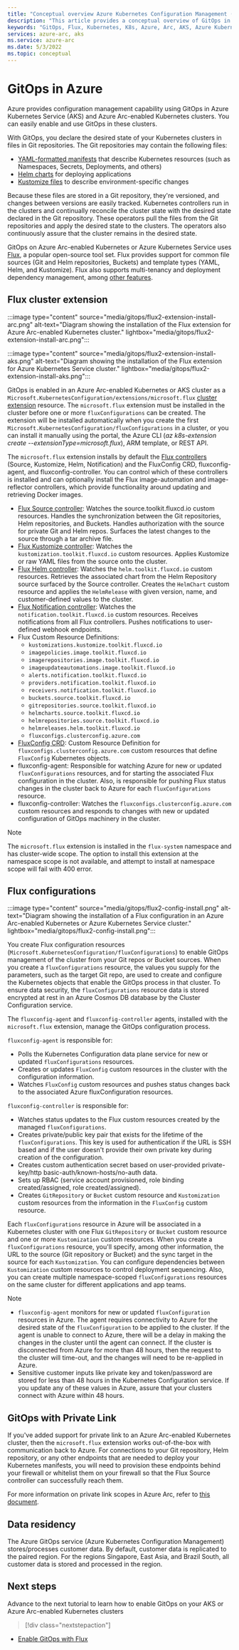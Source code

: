 ```yaml
---
title: "Conceptual overview Azure Kubernetes Configuration Management (GitOps)"
description: "This article provides a conceptual overview of GitOps in Azure for use in Azure Arc-enabled Kubernetes and Azure Kubernetes Service (AKS) clusters."
keywords: "GitOps, Flux, Kubernetes, K8s, Azure, Arc, AKS, Azure Kubernetes Service, containers, devops"
services: azure-arc, aks
ms.service: azure-arc
ms.date: 5/3/2022
ms.topic: conceptual
---
```


# GitOps in Azure

Azure provides configuration management capability using GitOps in Azure Kubernetes Service (AKS) and Azure Arc-enabled Kubernetes clusters. You can easily enable and use GitOps in these clusters.

With GitOps, you declare the desired state of your Kubernetes clusters in files in Git repositories. The Git repositories may contain the following files:

* [YAML-formatted manifests](https://yaml.org/) that describe Kubernetes resources (such as Namespaces, Secrets, Deployments, and others)
* [Helm charts](https://helm.sh/docs/topics/charts/) for deploying applications
* [Kustomize files](https://kustomize.io/) to describe environment-specific changes

Because these files are stored in a Git repository, they're versioned, and changes between versions are easily tracked. Kubernetes controllers run in the clusters and continually reconcile the cluster state with the desired state declared in the Git repository. These operators pull the files from the Git repositories and apply the desired state to the clusters. The operators also continuously assure that the cluster remains in the desired state.

GitOps on Azure Arc-enabled Kubernetes or Azure Kubernetes Service uses [Flux](https://fluxcd.io/docs/), a popular open-source tool set. Flux provides support for common file sources (Git and Helm repositories, Buckets) and template types (YAML, Helm, and Kustomize). Flux also supports multi-tenancy and deployment dependency management, among [other features](https://fluxcd.io/docs/).

## Flux cluster extension

:::image type="content" source="media/gitops/flux2-extension-install-arc.png" alt-text="Diagram showing the installation of the Flux extension for Azure Arc-enabled Kubernetes cluster." lightbox="media/gitops/flux2-extension-install-arc.png":::

:::image type="content" source="media/gitops/flux2-extension-install-aks.png" alt-text="Diagram showing the installation of the Flux extension for Azure Kubernetes Service cluster." lightbox="media/gitops/flux2-extension-install-aks.png":::

GitOps is enabled in an Azure Arc-enabled Kubernetes or AKS cluster as a `Microsoft.KubernetesConfiguration/extensions/microsoft.flux` [cluster extension](./conceptual-extensions.md) resource.  The `microsoft.flux` extension must be installed in the cluster before one or more `fluxConfigurations` can be created.  The extension will be installed automatically when you create the first `Microsoft.KubernetesConfiguration/fluxConfigurations` in a cluster, or you can install it manually using the portal, the Azure CLI (*az k8s-extension create --extensionType=microsoft.flux*), ARM template, or REST API. 

The `microsoft.flux` extension installs by default the [Flux controllers](https://fluxcd.io/docs/components/) (Source, Kustomize, Helm, Notification) and the FluxConfig CRD, fluxconfig-agent, and fluxconfig-controller. You can control which of these controllers is installed and can optionally install the Flux image-automation and image-reflector controllers, which provide functionality around updating and retrieving Docker images.

* [Flux Source controller](https://toolkit.fluxcd.io/components/source/controller/): Watches the source.toolkit.fluxcd.io custom resources. Handles the synchronization between the Git repositories, Helm repositories, and Buckets. Handles authorization with the source for private Git and Helm repos. Surfaces the latest changes to the source through a tar archive file.
* [Flux Kustomize controller](https://toolkit.fluxcd.io/components/kustomize/controller/): Watches the `kustomization.toolkit.fluxcd.io` custom resources. Applies Kustomize or raw YAML files from the source onto the cluster.
* [Flux Helm controller](https://toolkit.fluxcd.io/components/helm/controller/): Watches the `helm.toolkit.fluxcd.io` custom resources. Retrieves the associated chart from the Helm Repository source surfaced by the Source controller. Creates the `HelmChart` custom resource and applies the `HelmRelease` with given version, name, and customer-defined values to the cluster.
* [Flux Notification controller](https://toolkit.fluxcd.io/components/notification/controller/): Watches the `notification.toolkit.fluxcd.io` custom resources. Receives notifications from all Flux controllers. Pushes notifications to user-defined webhook endpoints.
* Flux Custom Resource Definitions:
    * `kustomizations.kustomize.toolkit.fluxcd.io`
    * `imagepolicies.image.toolkit.fluxcd.io`
    * `imagerepositories.image.toolkit.fluxcd.io`
    * `imageupdateautomations.image.toolkit.fluxcd.io`
    * `alerts.notification.toolkit.fluxcd.io`
    * `providers.notification.toolkit.fluxcd.io`
    * `receivers.notification.toolkit.fluxcd.io`
    * `buckets.source.toolkit.fluxcd.io`
    * `gitrepositories.source.toolkit.fluxcd.io`
    * `helmcharts.source.toolkit.fluxcd.io`
    * `helmrepositories.source.toolkit.fluxcd.io`
    * `helmreleases.helm.toolkit.fluxcd.io`
    * `fluxconfigs.clusterconfig.azure.com`
* [FluxConfig CRD](https://github.com/Azure/ClusterConfigurationAgent/blob/master/charts/azure-k8s-flux/templates/clusterconfig.azure.com_fluxconfigs.yaml): Custom Resource Definition for `fluxconfigs.clusterconfig.azure.com` custom resources that define `FluxConfig` Kubernetes objects.
* fluxconfig-agent: Responsible for watching Azure for new or updated `fluxConfigurations` resources, and for starting the associated Flux configuration in the cluster. Also, is responsible for pushing Flux status changes in the cluster back to Azure for each `fluxConfigurations` resource.
* fluxconfig-controller: Watches the `fluxconfigs.clusterconfig.azure.com` custom resources and responds to changes with new or updated configuration of GitOps machinery in the cluster.

> [!NOTE]
> The `microsoft.flux` extension is installed in the `flux-system` namespace and has cluster-wide scope. The option to install this extension at the namespace scope is not available, and attempt to install at namespace scope will fail with 400 error.

## Flux configurations

:::image type="content" source="media/gitops/flux2-config-install.png" alt-text="Diagram showing the installation of a Flux configuration in an Azure Arc-enabled Kubernetes or Azure Kubernetes Service cluster." lightbox="media/gitops/flux2-config-install.png":::

You create Flux configuration resources (`Microsoft.KubernetesConfiguration/fluxConfigurations`) to enable GitOps management of the cluster from your Git repos or Bucket sources. When you create a `fluxConfigurations` resource, the values you supply for the parameters, such as the target Git repo, are used to create and configure the Kubernetes objects that enable the GitOps process in that cluster. To ensure data security, the `fluxConfigurations` resource data is stored encrypted at rest in an Azure Cosmos DB database by the Cluster Configuration service.

The `fluxconfig-agent` and `fluxconfig-controller` agents, installed with the `microsoft.flux` extension, manage the GitOps configuration process.  

`fluxconfig-agent` is responsible for:

* Polls the Kubernetes Configuration data plane service for new or updated `fluxConfigurations` resources.
* Creates or updates `FluxConfig` custom resources in the cluster with the configuration information.
* Watches `FluxConfig` custom resources and pushes status changes back to the associated Azure fluxConfiguration resources.

`fluxconfig-controller` is responsible for:

* Watches status updates to the Flux custom resources created by the managed `fluxConfigurations`.
* Creates private/public key pair that exists for the lifetime of the `fluxConfigurations`. This key is used for authentication if the URL is SSH based and if the user doesn't provide their own private key during creation of the configuration.
* Creates custom authentication secret based on user-provided private-key/http basic-auth/known-hosts/no-auth data.
* Sets up RBAC (service account provisioned, role binding created/assigned, role created/assigned).
* Creates `GitRepository` or `Bucket` custom resource and `Kustomization` custom resources from the information in the `FluxConfig` custom resource.

Each `fluxConfigurations` resource in Azure will be associated in a Kubernetes cluster with one Flux `GitRepository` or `Bucket` custom resource and one or more `Kustomization` custom resources. When you create a `fluxConfigurations` resource, you'll specify, among other information, the URL to the source (Git repository or Bucket) and the sync target in the source for each `Kustomization`. You can configure dependencies between `Kustomization` custom resources to control deployment sequencing. Also, you can create multiple namespace-scoped `fluxConfigurations` resources on the same cluster for different applications and app teams.

> [!NOTE]
> * `fluxconfig-agent` monitors for new or updated `fluxConfiguration` resources in Azure. The agent requires connectivity to Azure for the desired state of the `fluxConfiguration` to be applied to the cluster. If the agent is unable to connect to Azure, there will be a delay in making the changes in the cluster until the agent can connect. If the cluster is disconnected from Azure for more than 48 hours, then the request to the cluster will time-out, and the changes will need to be re-applied in Azure.
> * Sensitive customer inputs like private key and token/password are stored for less than 48 hours in the Kubernetes Configuration service. If you update any of these values in Azure, assure that your clusters connect with Azure within 48 hours.

## GitOps with Private Link

If you've added support for private link to an Azure Arc-enabled Kubernetes cluster, then the `microsoft.flux` extension works out-of-the-box with communication back to Azure. For connections to your Git repository, Helm repository, or any other endpoints that are needed to deploy your Kubernetes manifests, you will need to provision these endpoints behind your firewall or whitelist them on your firewall so that the Flux Source controller can successfully reach them.

For more information on private link scopes in Azure Arc, refer to [this document](../servers/private-link-security#create-a-private-link-scope).

## Data residency
The Azure GitOps service (Azure Kubernetes Configuration Management) stores/processes customer data. By default, customer data is replicated to the paired region. For the regions Singapore, East Asia, and Brazil South, all customer data is stored and processed in the region.

## Next steps

Advance to the next tutorial to learn how to enable GitOps on your AKS or Azure Arc-enabled Kubernetes clusters
> [!div class="nextstepaction"]
* [Enable GitOps with Flux](./tutorial-use-gitops-flux2.md)
